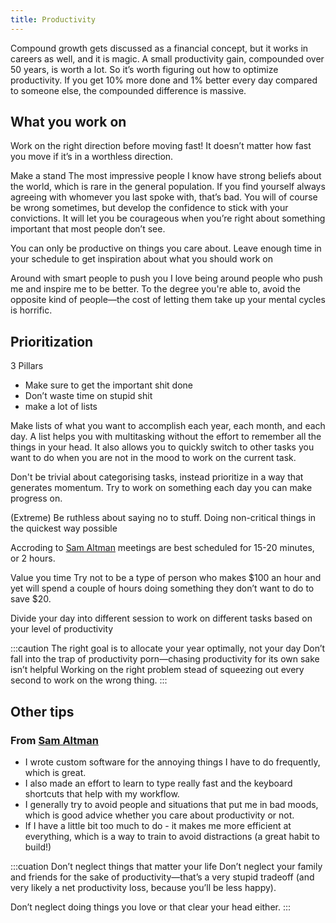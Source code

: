 ```yaml
---
title: Productivity
---
```


Compound growth gets discussed as a financial concept, but it works in careers as well, and it is magic.  A small productivity gain, compounded over 50 years, is worth a lot.  So it’s worth figuring out how to optimize productivity. If you get 10% more done and 1% better every day compared to someone else, the compounded difference is massive. 



## What you work on

Work on the right direction before moving fast!
It doesn’t matter how fast you move if it’s in a worthless direction. 


Make a stand
The most impressive people I know have strong beliefs about the world, which is rare in the general population.  If you find yourself always agreeing with whomever you last spoke with, that’s bad.  You will of course be wrong sometimes, but develop the confidence to stick with your convictions.  It will let you be courageous when you’re right about something important that most people don’t see.


You can only be productive on things you care about. Leave enough time in your schedule to get inspiration about what you should work on


Around with smart people to push you
I love being around people who push me and inspire me to be better.  To the degree you're able to, avoid the opposite kind of people—the cost of letting them take up your mental cycles is horrific. 


## Prioritization

3 Pillars
- Make sure to get the important shit done
- Don’t waste time on stupid shit
- make a lot of lists


Make lists of what you want to accomplish each year, each month, and each day.
A list helps you with multitasking without the effort to remember all the things in your head.
It also allows you to quickly switch to other tasks you want to do when you are not in the mood to work on the current task.



Don't be trivial about categorising tasks, instead prioritize in a way that generates momentum. 
Try to work on something each day you can make progress on.


(Extreme) Be ruthless about saying no to stuff. Doing non-critical things in the quickest way possible

Accroding to [Sam Altman](https://blog.samaltman.com/)  meetings are best scheduled for 15-20 minutes, or 2 hours.


Value you time
Try not to be a type of person who makes $100 an hour and yet will spend a couple of hours doing something they don’t want to do to save $20.


Divide your day into different session to work on different tasks based on your level of productivity


:::caution The right goal is to allocate your year optimally, not your day
Don’t fall into the trap of productivity porn—chasing productivity for its own sake isn’t helpful
Working on the right problem stead of squeezing out every second to work on the wrong thing.
:::


## Other tips

### From [Sam Altman](https://blog.samaltman.com/)

- I wrote custom software for the annoying things I have to do frequently, which is great. 
- I also made an effort to learn to type really fast and the keyboard shortcuts that help with my workflow.
- I generally try to avoid people and situations that put me in bad moods, which is good advice whether you care about productivity or not.
- If I have a little bit too much to do - it makes me more efficient at everything, which is a way to train to avoid distractions (a great habit to build!)

:::cuation Don’t neglect things that matter your life
Don’t neglect your family and friends for the sake of productivity—that’s a very stupid tradeoff (and very likely a net productivity loss, because you’ll be less happy).  

Don’t neglect doing things you love or that clear your head either.
:::
